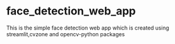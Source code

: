 # face_detection_web_app
This is the simple face detection web app  which is created using streamlit,cvzone and opencv-python packages
